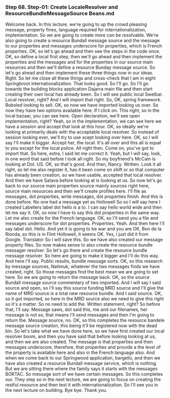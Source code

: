 ### Step 68. Step-01: Create LocaleResolver and ResourceBundleMessageSource Beans.md
Welcome back. In this lecture, we're going to up the crowd pleasing message, property fines, language required for internationalization, implementation. So we are going to create more can be resolvable. We're also going to create a resource Bundall message source and the message to our properties and messages underscore for properties, which is French properties. OK, so let's go ahead and then see the steps in the code once. OK, so define a local first step, then we'll go ahead and then implement the properties and the messages and for the properties in our source main resources and then we'll define a resource Bunday message source. So let's go ahead and then implement these three things now in our ideas. Right. So let me close all these things and cross-check that I am in eight Springbroot internationalization. That looks good. So I'll go. So I'll go towards the building blocks application Dajarra main file and then start creating their own local has already been. So I will see public local Swelbar. Local resolver, right? And I will import that right. So, OK, spring framework. Bobsled looking to sell. OK, so now we have imported looking us over. So now they have two options available here. If I click on. This right, so in the local bazaar, you can see here. Open declaration, we'll see open implementation, right? Yeah, so in the implementation, we can see here we have a session and accept that look at this hour. OK, so ideally we're looking at primarily deals with the acceptable local resolver. So instead of session looking ever, we'll try to use xcept looking over here. OK, so I will say I'll make it bigger. Accept her, the local. It's all over and this all is equal to you except for the local police. All right then. Come on, you've got to import that. So here, extra, I said let me correct it. Yeah, but I will say, look, in one word that said before I look all right. So my boyfriend's McCain is looking at Dot. US. OK, so that's good. And then, Nancy. Written. Look it all right, so let me also register it, has it been come on shift or so that computer has already been creation, so we have usable, accepted that local resolver. And then we have Satava before looking at is looking at us. So now let's go back to our source main properties source mainly sources right here, source main resources and then we'll create profiles here. I'll file as messages, dot properties, write messages, dot properties finish. And this is done before. No one had a message yet as Hollowell So so I will say here I created Labellers label dot hello is a to. I can say hello world wide and then let me say it. OK, so now I have to say this dot properties in the same way. Let me also create for the French language. OK, so I'll send you a file and messages underscore for dot properties. Properties. Yeah. And then here I'll say label dot. Hello. And yet it is going to be war and you are OK, Bon de la Rionda, so this is in Flint Hollowell, it seems OK. Yes, I just did it from Google. Translator So I will save this. So we have also created our message property files. So now makes sense to also create the resource bundle messager resolver. So let's go there and create the resource bundle message resolver. So here are going to make it bigger and I'll do this way. And here I'll say. Public results, bundle message sorts. OK, so this research by message sources, Natimuk, whatever the two messages finds we have created, right. So those messages find the best mean we are going to set here. So we are going to return the message back. OK, so the source Bundall message source commentary of two imported. And I will say I said source and open, so I'll say this source funding MRD source and I'll give the name of MRD source is a total new resource bundle. And I said source. OK, so it got imported, so here in the MRD source also we need to give this right so it's a matter. So no need to add the. Written statement, right? So before that, I'll say. Message saws, dot said this, me and our filenames, her message is not so, that means I'll send messages and then I'm going to return the. Message source, no. OK, so this completes the resource bandele message source creation, this being it'll be registered now with the dead bin. So let's take what we have done here, so we have first created our local resolver boom, and then you have said that before looking looking at us, and then we are also created. The message is that properties and then messages underscore, therefore, that properties and provide a the level of the property is available here and also in the French language also. And when we come back to our Springwood application, bargello, and then we have also created a resource Bundall message service, which is nothing. But we are sitting there where the family says it starts with the messages BORTAC. So message sort of we have certain messages. So this completes our. They step so in the next lecture, we are going to focus on creating the restful resource and then test it with internationalization. So I'll see you in the next lecture on building. Bye bye. Thank you. 